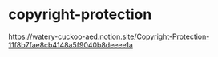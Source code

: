 # copyright-protection

https://watery-cuckoo-aed.notion.site/Copyright-Protection-11f8b7fae8cb4148a5f9040b8deeee1a
